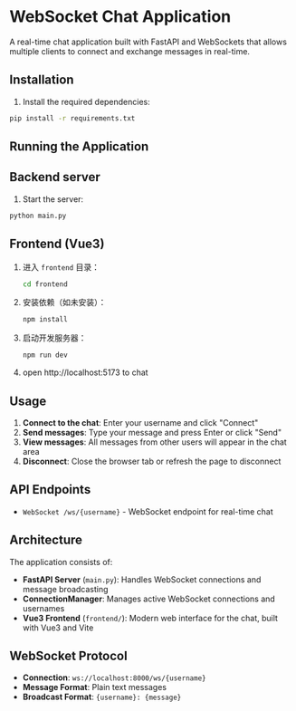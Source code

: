 # WebSocket Chat Application

A real-time chat application built with FastAPI and WebSockets that allows multiple clients to connect and exchange messages in real-time.

## Installation

1. Install the required dependencies:
```bash
pip install -r requirements.txt
```

## Running the Application

## Backend server
1. Start the server:
```bash
python main.py
```

## Frontend (Vue3) 

1. 进入 `frontend` 目录：
   ```bash
   cd frontend
   ```
2. 安装依赖（如未安装）：
   ```bash
   npm install
   ```
3. 启动开发服务器：
   ```bash
   npm run dev
   ```
4. open http://localhost:5173 to chat 


## Usage

1. **Connect to the chat**: Enter your username and click "Connect"
2. **Send messages**: Type your message and press Enter or click "Send"
3. **View messages**: All messages from other users will appear in the chat area
4. **Disconnect**: Close the browser tab or refresh the page to disconnect


## API Endpoints
- `WebSocket /ws/{username}` - WebSocket endpoint for real-time chat

## Architecture

The application consists of:

- **FastAPI Server** (`main.py`): Handles WebSocket connections and message broadcasting
- **ConnectionManager**: Manages active WebSocket connections and usernames
- **Vue3 Frontend** (`frontend/`): Modern web interface for the chat, built with Vue3 and Vite

## WebSocket Protocol

- **Connection**: `ws://localhost:8000/ws/{username}`
- **Message Format**: Plain text messages
- **Broadcast Format**: `{username}: {message}`


